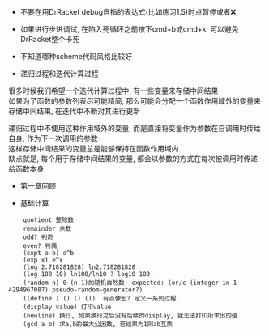 * 不要在用DrRacket debug自指的表达式(比如练习1.5)时点暂停或者❌, 

* 如果进行步进调试, 在陷入死循环之前按下cmd+b或cmd+k, 可以避免DrRacket整个卡死

* 不知道哪种scheme代码风格比较好

* 递归过程和迭代计算过程

很多时候我们希望一个迭代计算过程中, 有一些变量来存储中间结果  
如果为了函数的参数列表尽可能精简, 那么可能会分配一个函数作用域外的变量来存储中间结果, 在迭代中不断对其进行更新

递归过程中不使用这种作用域外的变量, 而是直接将变量作为参数在自调用时传给自身, 作为下一次调用的参数  
这样存储中间结果的变量总是能够保持在函数作用域内  
缺点就是, 每个用于存储中间结果的变量, 都会以参数的方式在每次被调用时传递给函数本身

* 第一章回顾

* 基础计算
```
    quotient 整除数
    remainder 余数
    odd? 判奇
    even? 判偶
    (expt a b) a^b
    (exp x) e^x
    (log 2.718281828) ln2.718281828
    (log 100 10) ln100/ln10 ? log10 100
    (random n) 0~(n-1)的随机自然数  expected: (or/c (integer-in 1 4294967087) pseudo-random-generator?)
    ((define ) () () ())  有点像宏? 定义一系列过程
    (display value) 打印value
    (newline) 换行, 如果换行之后没有后续的display, 就无法打印所求出的值
    (gcd a b) 求a,b的最大公因数, 若结果为1则ab互质
```